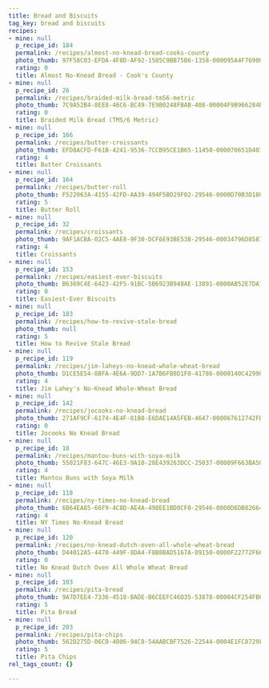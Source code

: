 ```yaml
---
title: Bread and Biscuits
tag_key: bread and biscuits
recipes:
- mine: null
  p_recipe_id: 184
  permalink: /recipes/almost-no-knead-bread-cooks-county
  photo_thumb: 97F58C03-EFDA-4F8D-AF92-1585C9BB75B6-1358-000095A4F7690048.jpg
  rating: 0
  title: Almost No-Knead Bread - Cook's County
- mine: null
  p_recipe_id: 26
  permalink: /recipes/braided-milk-bread-tm56-metric
  photo_thumb: 7C9A52B4-8EE8-46C6-BC49-7E9B0248FBAB-408-00004F9B966284B8.jpg
  rating: 0
  title: Braided Milk Bread (TM5/6 Metric)
- mine: null
  p_recipe_id: 166
  permalink: /recipes/butter-croissants
  photo_thumb: EFD8ACFD-F61B-4241-9536-7CCB95CE1B65-11450-000070651D407E63.jpg
  rating: 4
  title: Butter Croissants
- mine: null
  p_recipe_id: 164
  permalink: /recipes/butter-roll
  photo_thumb: F522063A-4155-42FD-AA39-494F5BD29F02-29546-0000D70B3D18819C.jpg
  rating: 5
  title: Butter Roll
- mine: null
  p_recipe_id: 32
  permalink: /recipes/croissants
  photo_thumb: 9AF1ACBA-02C5-4AE8-9F30-DCF6E93BE53B-29546-00034796D85870C1.jpg
  rating: 4
  title: Croissants
- mine: null
  p_recipe_id: 153
  permalink: /recipes/easiest-ever-biscuits
  photo_thumb: B6369C4E-6423-42F5-91BC-5B6923B948AE-13891-0000AB52E7DA1B9E.jpg
  rating: 0
  title: Easiest-Ever Biscuits
- mine: null
  p_recipe_id: 183
  permalink: /recipes/how-to-revive-stale-bread
  photo_thumb: null
  rating: 5
  title: How to Revive Stale Bread
- mine: null
  p_recipe_id: 119
  permalink: /recipes/jim-laheys-no-knead-whole-wheat-bread
  photo_thumb: D1CE5E54-8BFA-4E6A-9DD7-1A7B6FB0D1F0-41786-0000140C4299043B.jpg
  rating: 4
  title: Jim Lahey's No-Knead Whole-Wheat Bread
- mine: null
  p_recipe_id: 142
  permalink: /recipes/jocooks-no-knead-bread
  photo_thumb: 271AF9CF-6174-4E4F-81B0-E6DAE14A5FEB-4647-000067612742FDF3.jpg
  rating: 0
  title: Jocooks No Knead Bread
- mine: null
  p_recipe_id: 18
  permalink: /recipes/mantou-buns-with-soya-milk
  photo_thumb: 55021F83-647C-46E3-9A10-28E439263DCC-25037-00009F663BA5059E.jpg
  rating: 4
  title: Mantou Buns with Soya Milk
- mine: null
  p_recipe_id: 118
  permalink: /recipes/ny-times-no-knead-bread
  photo_thumb: 6B64EA85-66F9-4C8D-AE4A-498EE1BD0CF0-29546-0000D6DB8266426E.jpg
  rating: 4
  title: NY Times No-Knead Bread
- mine: null
  p_recipe_id: 120
  permalink: /recipes/no-knead-dutch-oven-all-whole-wheat-bread
  photo_thumb: D44012A5-4470-449F-8DA4-F8B8BAD5167A-89150-0000F22772F66A3E.jpg
  rating: 0
  title: No Knead Dutch Oven All Whole Wheat Bread
- mine: null
  p_recipe_id: 103
  permalink: /recipes/pita-bread
  photo_thumb: 9A7D7EE4-7336-4518-BADE-B6CEEFC46D35-53878-00004CF254FB6333.jpg
  rating: 5
  title: Pita Bread
- mine: null
  p_recipe_id: 203
  permalink: /recipes/pita-chips
  photo_thumb: 562D275D-06C0-4006-94C8-54AABCBF7526-22544-0004E1FC8729F7B1.jpg
  rating: 5
  title: Pita Chips
rel_tags_count: {}

---
```

